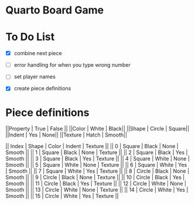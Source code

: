 
# Quarto Board Game

# To Do List
- [x] combine next piece
- [ ] error handling for when you type wrong number
- [ ] set player names
- [x] create piece definitions


# Piece definitions

||Property | True | False ||
||Color | White | Black||
||Shape | Circle | Square||
||Indent | Yes | None||
||Texture | Hatch | Smooth||

|| Index | Shape | Color | Indent | Texture ||
|| 0  | Square | Black | None | Smooth ||
|| 1  | Square | Black | None | Texture ||
|| 2  | Square | Black | Yes | Smooth ||
|| 3  | Square | Black | Yes | Texture ||
|| 4  | Square | White |  None | Smooth ||
|| 5  | Square | White |  None | Texture ||
|| 6  | Square | White |  Yes | Smooth ||
|| 7  | Square | White |  Yes | Texture ||
|| 8  | Circle | Black | None | Smooth ||
|| 9  | Circle | Black | None | Texture ||
|| 10 | Circle | Black | Yes | Smooth ||
|| 11 | Circle | Black | Yes | Texture ||
|| 12 | Circle | White |  None | Smooth ||
|| 13 | Circle | White |  None | Texture ||
|| 14 | Circle | White |  Yes | Smooth ||
|| 15 | Circle | White |  Yes | Texture ||

